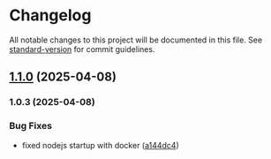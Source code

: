 # Changelog

All notable changes to this project will be documented in this file. See [standard-version](https://github.com/conventional-changelog/standard-version) for commit guidelines.

## [1.1.0](https://github.com/giorginogreg/nodejs_base_template/compare/v1.0.3...v1.1.0) (2025-04-08)

### 1.0.3 (2025-04-08)


### Bug Fixes

* fixed nodejs startup with docker ([a144dc4](https://github.com/giorginogreg/nodejs_base_template/commit/a144dc4ff093b2a4ec92a2e84ee5a78a0fa71535))
